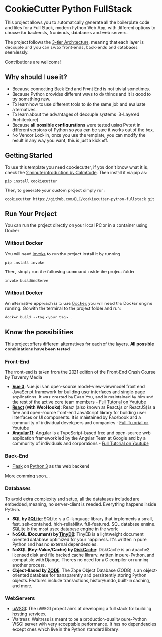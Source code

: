 # CookieCutter Python FullStack

This project allows you to automatically generate all the boilerplate code and files for a Full Stack, modern Python Web App, with different options to choose for backends, frontends, databases and web servers.

The project follows the [3-tier Architecture](https://en.wikipedia.org/wiki/Multitier_architecture), meaning that each layer is decouple and you can swap front-ends, back-ends and databases seemlessly.

Contributions are wellcome!

## Why should I use it?

- Because connecting Back End and Front End is not trivial sometimes.
- Because Python provides different ways to do things and it is good to try something new.
- To learn how to use different tools to do the same job and evaluate alternatives.
- To learn about the advantages of decouple systems (3-Layered Architecture)
- Because **all possible configurations** were tested using [Pytest](https://docs.pytest.org/en/latest/) in different versions of Python so you can be sure it works out of the box. 
- No Vendor Lock in, once you use the template, you can modify the result in any way you want, this is just a kick off.

## Getting Started

To use this template you need cookiecutter, if you don't know what it is, check the [2 minute introduction by CalmCode](https://calmcode.io/cookiecutter/the-problem.html). Then install it via pip as:

```
pip install cookiecutter
```

Then, to generate your custom project simply run:

```
cookiecutter https://github.com/ELC/cookiecutter-python-fullstack.git
```

## Run Your Project

You can run the project directly on your local PC or in a container using Docker

### Without Docker

You will need [invoke](http://www.pyinvoke.org/) to run the project install it by running

```
pip install invoke
```

Then, simply run the following command inside the project folder

```
invoke buildAndServe
```

### Without Docker

An alternative approach is to use [Docker](https://www.docker.com/), you will need the Docker engine running. Go with the terminal to the project folder and run:

```
docker build --tag <your_tag> .
```

## Know the possibilities

This project offers different alternatives for each of the layers. **All possible combinations have been tested**

### Front-End

The front-end is taken from the 2021 edition of the Front-End Crash Course by Traversy Media

- **[Vue 3](https://v3.vuejs.org/)**: Vue.js is an open-source model–view–viewmodel front end JavaScript framework for building user interfaces and single-page applications. It was created by Evan You, and is maintained by him and the rest of the active core team members - [Full Tutorial on Youtube](https://www.youtube.com/watch?v=qZXt1Aom3Cs)
- **[React](https://reactjs.org/) (with WebHooks)**: React (also known as React.js or ReactJS) is a free and open-source front-end JavaScript library for building user interfaces or UI components. It is maintained by Facebook and a community of individual developers and companies - [Full Tutorial on Youtube](https://www.youtube.com/watch?v=w7ejDZ8SWv8&t=2483s)
- **[Angular 11](https://angular.io/)**: Angular is a TypeScript-based free and open-source web application framework led by the Angular Team at Google and by a community of individuals and corporations - [Full Tutorial on Youtube](https://www.youtube.com/watch?v=3dHNOWTI7H8)

### Back-End
* [Flask](http://flask.pocoo.org/) on [Python 3](https://python.org) as the web backend

More comming soon...

### Databases

To avoid extra complexity and setup, all the databases included are embedded, meaning, no server-client is needed. Everything happens inside Python.

- **SQL by [SQLite](https://www.sqlite.org/)**: SQLite is a C-language library that implements a small, fast, self-contained, high-reliability, full-featured, SQL database engine. SQLite is the most used database engine in the world
- **NoSQL (Document) by [TinyDB](https://tinydb.readthedocs.io/en/latest/)**: TinyDB is a lightweight document oriented database optimized for your happiness. It's written in pure Python and has no external dependencies.
- **NoSQL (Key-Value/Cache) by [DiskCache](http://www.grantjenks.com/docs/diskcache/)**: DiskCache is an Apache2 licensed disk and file backed cache library, written in pure-Python, and compatible with Django. There’s no need for a C compiler or running another process.
- **Object-Based by [ZODB](https://zodb.org/en/latest/)**: The Zope Object Database (ZODB) is an object-oriented database for transparently and persistently storing Python objects. Features include transactions, history/undo, built-in caching, and more.

### WebServers

* [uWSGI](https://uwsgi-docs.readthedocs.io/en/latest/PythonModule.html): The uWSGI project aims at developing a full stack for building hosting services.
* [Waitress](https://docs.pylonsproject.org/projects/waitress/en/latest/): Waitress is meant to be a production-quality pure-Python WSGI server with very acceptable performance. It has no dependencies except ones which live in the Python standard library.
